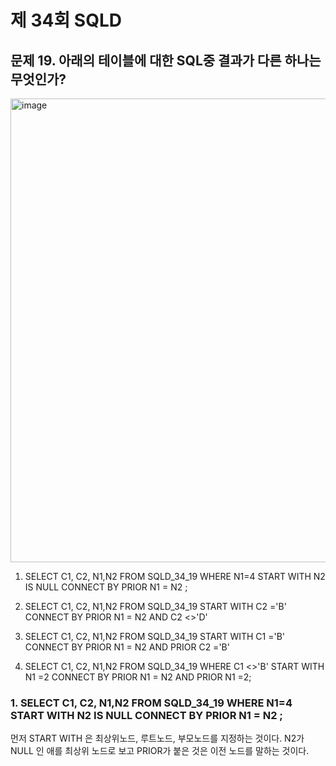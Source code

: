 # 제 34회 SQLD 
## 문제 19. 아래의 테이블에 대한 SQL중 결과가 다른 하나는 무엇인가?
<img width="742" alt="image" src="https://github.com/Ryeohwan/TRL/assets/73810834/9826c082-ff79-43d2-97fa-6916154e5f6e">


1. SELECT C1, C2, N1,N2 FROM SQLD_34_19 WHERE N1=4 START WITH N2 IS NULL CONNECT BY PRIOR N1 = N2 ;

2. SELECT C1, C2, N1,N2 FROM SQLD_34_19 START WITH C2 ='B' CONNECT BY PRIOR N1 = N2 AND C2 <>'D'

3. SELECT C1, C2, N1,N2 FROM SQLD_34_19 START WITH C1 ='B' CONNECT BY PRIOR N1 = N2 AND PRIOR C2 ='B'

4. SELECT C1, C2, N1,N2 FROM SQLD_34_19 WHERE C1 <>'B' START WITH N1 =2 CONNECT BY PRIOR N1 = N2 AND PRIOR N1 =2;

### 1. SELECT C1, C2, N1,N2 FROM SQLD_34_19 WHERE N1=4 START WITH N2 IS NULL CONNECT BY PRIOR N1 = N2 ;

먼저 START WITH 은 최상위노드, 루트노드, 부모노드를 지정하는 것이다. N2가 NULL 인 애를 최상위 노드로 보고 PRIOR가 붙은 것은 이전 노드를 말하는 것이다. 
